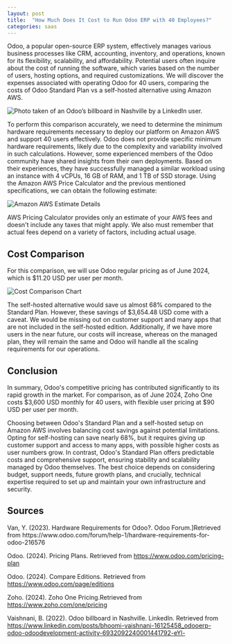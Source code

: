 ```yaml
---
layout: post
title:  "How Much Does It Cost to Run Odoo ERP with 40 Employees?"
categories: saas
---
```

Odoo, a popular open-source ERP system, effectively manages various business processes like CRM, accounting, inventory, and operations, known for its flexibility, scalability, and affordability. Potential users often inquire about the cost of running the software, which varies based on the number of users, hosting options, and required customizations. We will discover the expenses associated with operating Odoo for 40 users, comparing the costs of Odoo Standard Plan vs a self-hosted alternative using Amazon AWS.
<!--more-->

![Photo taken of an Odoo’s billboard in Nashville by a LinkedIn user.](https://h7g4rb6t8u7i.blob.core.windows.net/blog/yc5gjpu8wwnh.png)

To perform this comparison accurately, we need to determine the minimum hardware requirements necessary to deploy our platform on Amazon AWS and support 40 users effectively. Odoo does not provide specific minimum hardware requirements, likely due to the complexity and variability involved in such calculations. However, some experienced members of the Odoo community have shared insights from their own deployments. Based on their experiences, they have successfully managed a similar workload using an instance with 4 vCPUs, 16 GB of RAM, and 1 TB of SSD storage. Using the Amazon AWS Price Calculator and the previous mentioned specifications, we can obtain the following estimate:

![Amazon AWS Estimate Details](https://h7g4rb6t8u7i.blob.core.windows.net/blog/6798995g56zg.png)

AWS Pricing Calculator provides only an estimate of your AWS fees and doesn't include any taxes that might apply. We also must remember that actual fees depend on a variety of factors, including actual usage.

## Cost Comparison
For this comparison, we will use Odoo regular pricing as of June 2024, which is $11.20 USD per user per month.

![Cost Comparison Chart](https://h7g4rb6t8u7i.blob.core.windows.net/blog/btj8iqg896w5.png)

The self-hosted alternative would save us almost 68% compared to the Standard Plan. However, these savings of $3,654.48 USD come with a caveat. We would be missing out on customer support and many apps that are not included in the self-hosted edition. Additionally, if we have more users in the near future, our costs will increase, whereas on the managed plan, they will remain the same and Odoo will handle all the scaling requirements for our operations.

## Conclusion
In summary, Odoo's competitive pricing has contributed significantly to its rapid growth in the market. For comparison, as of June 2024, Zoho One costs $3,600 USD monthly for 40 users, with flexible user pricing at $90 USD per user per month.

Choosing between Odoo's Standard Plan and a self-hosted setup on Amazon AWS involves balancing cost savings against potential limitations. Opting for self-hosting can save nearly 68%, but it requires giving up customer support and access to many apps, with possible higher costs as user numbers grow. In contrast, Odoo's Standard Plan offers predictable costs and comprehensive support, ensuring stability and scalability managed by Odoo themselves. The best choice depends on considering budget, support needs, future growth plans, and crucially, technical expertise required to set up and maintain your own infrastructure and security.

## Sources
<div class="sources" markdown="1">
Van, Y. (2023). Hardware Requirements for Odoo?. Odoo Forum.]Retrieved from https://www.odoo.com/forum/help-1/hardware-requirements-for-odoo-216576

Odoo. (2024). Pricing Plans. Retrieved from https://www.odoo.com/pricing-plan

Odoo. (2024). Compare Editions. Retrieved from https://www.odoo.com/page/editions

Zoho. (2024). Zoho One Pricing.Retrieved from https://www.zoho.com/one/pricing

Vaishnani, B. (2022). Odoo billboard in Nashville. LinkedIn. Retrieved from https://www.linkedin.com/posts/bhoomi-vaishnani-16125458_odooerp-odoo-odoodevelopment-activity-6932092240001441792-eYl-

</div>